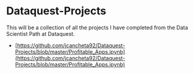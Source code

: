 # Dataquest-Projects
This will be a collection of all the projects I have completed from the Data Scientist Path at Dataquest. 
* [https://github.com/jcancheta92/Dataquest-Projects/blob/master/Profitable_Apps.ipynb](https://github.com/jcancheta92/Dataquest-Projects/blob/master/Profitable_Apps.ipynb)
